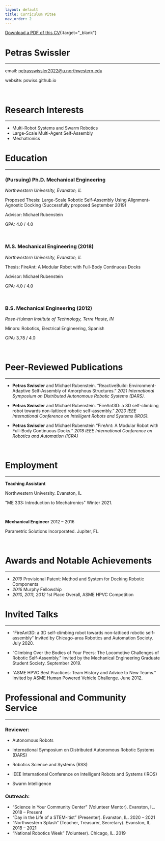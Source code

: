 ```yaml
---
layout: default
title: Curriculum Vitae
nav_order: 2
---
```


[Download a PDF of this CV](https://github.com/pswiss/pswiss.github.io/raw/main/assets/pdfs/Swissler_CV_20210530.pdf){:target="_blank"}

# Petras Swissler
----
email: petrasswissler2022@u.northwestern.edu

website: pswiss.github.io

&nbsp;

# Research Interests
----
- Multi-Robot Systems and Swarm Robotics
- Large-Scale Multi-Agent Self-Assembly
- Mechatronics

# Education
----
### (Pursuing) Ph.D. Mechanical Engineering

_Northwestern University, Evanston, IL_

Proposed Thesis: Large-Scale Robotic Self-Assembly Using Alignment-Agnostic Docking (Successfully proposed September 2019)

Advisor: Michael Rubenstein

GPA: 4.0 / 4.0

&nbsp;


### M.S. Mechanical Engineering (2018)

_Northwestern University, Evanston, IL_

Thesis: FireAnt: A Modular Robot with Full-Body Continuous Docks

Advisor: Michael Rubenstein

GPA: 4.0 / 4.0

&nbsp;

### B.S. Mechanical Engineering (2012)

_Rose-Hulman Institute of Technology, Terre Haute, IN_

Minors: Robotics, Electrical Engineering, Spanish	

GPA: 3.78 / 4.0

&nbsp;
&nbsp;

# Peer-Reviewed Publications 
----
- **Petras Swissler** and  Michael Rubenstein. “ReactiveBuild: Environment-Adaptive Self-Assembly of Amorphous Structures.” _2021 International Symposium on Distributed Autonomous Robotic Systems (DARS)._

- **Petras Swissler** and Michael Rubenstein. “FireAnt3D: a 3D self-climbing robot towards non-latticed robotic self-assembly.” _2020 IEEE International Conference on Intelligent Robots and Systems (IROS)._

- **Petras Swissler** and Michael Rubenstein “FireAnt: A Modular Robot with Full-Body Continuous Docks.” _2018 IEEE International Conference on Robotics and Automation (ICRA)_

&nbsp;
&nbsp;

# Employment
----
**Teaching Assistant**

Northwestern University. Evanston, IL

"ME 333: Introduction to Mechatronics" Winter 2021.

&nbsp;

**Mechanical Engineer** 2012 – 2016 

Parametric Solutions Incorporated. Jupiter, FL.

&nbsp;
&nbsp;

# Awards and Notable Achievements
----
- _2019_ Provisional Patent: Method and System for Docking Robotic Components 
- _2016_ Murphy Fellowship
- _2010, 2011, 2012_ 1st Place Overall, ASME HPVC Competition				         

# Invited Talks
----
- “FireAnt3D: a 3D self-climbing robot towards non-latticed robotic self-assembly” Invited by Chicago-area Robotics and Automation Society. July 2020.

- “Climbing Over the Bodies of Your Peers: The Locomotive Challenges of Robotic Self-Assembly.” Invited by the Mechanical Engineering Graduate Student Society. September 2019.

- “ASME HPVC Best Practices: Team History and Advice to New Teams.” Invited by ASME Human Powered Vehicle Challenge. June 2012.

# Professional and Community Service
----
### Reviewer:

- Autonomous Robots

- International Symposium on Distributed Autonomous Robotic Systems (DARS)

- Robotics Science and Systems (RSS)

- IEEE International Conference on Intelligent Robots and Systems (IROS)

- Swarm Intelligence

### Outreach:

- “Science in Your Community Center” (Volunteer Mentor). Evanston, IL. 2018 – Present 
- “Day in the Life of a STEM-itist” (Presenter). Evanston, IL. 2020 – 2021
- “Northwestern Splash” (Teacher, Treasurer, Secretary). Evanston, IL. 2018 – 2021
- “National Robotics Week” (Volunteer). Chicago, IL. 2019
